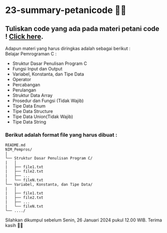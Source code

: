 # 23-summary-petanicode 🚀🚀

## Tuliskan code yang ada pada materi petani code ! [Click here](https://www.petanikode.com/tutorial/c/).


Adapun materi yang harus diringkas adalah sebagai berikut :<br>
Belajar Pemrograman C :
    <ul>
        <li>Struktur Dasar Penulisan Program C</li>
        <li>Fungsi Input dan Output</li>
        <li>Variabel, Konstanta, dan Tipe Data</li>
        <li>Operator</li>
        <li>Percabangan</li>
        <li>Perulangan</li>
        <li>Struktur Data Array</li>
        <li>Prosedur dan Fungsi (Tidak Wajib)</li>
        <li>Tipe Data Enum</li>
        <li>Tipe Data Structure</li>
        <li>Tipe Data Union(Tidak Wajib)</li>
        <li>Tipe Data String</li>
    </ul>

<h3>Berikut adalah format file yang harus dibuat :</h3>

```
README.md
NIM_Pempros/
│
└── Struktur Dasar Penulisan Program C/
|   │
|   ├── file1.txt
|   ├── file2.txt
|   ├── ...
|   └── fileN.txt
└── Variabel, Konstanta, dan Tipe Data/
|   │
|   ├── file1.txt
|   ├── file2.txt
|   ├── ...
|   └── fileN.txt
└── ..../
```
Silahkan dikumpul sebelum Senin, 26 Januari 2024 pukul 12.00 WIB. Terima kasih 🚀🚀


